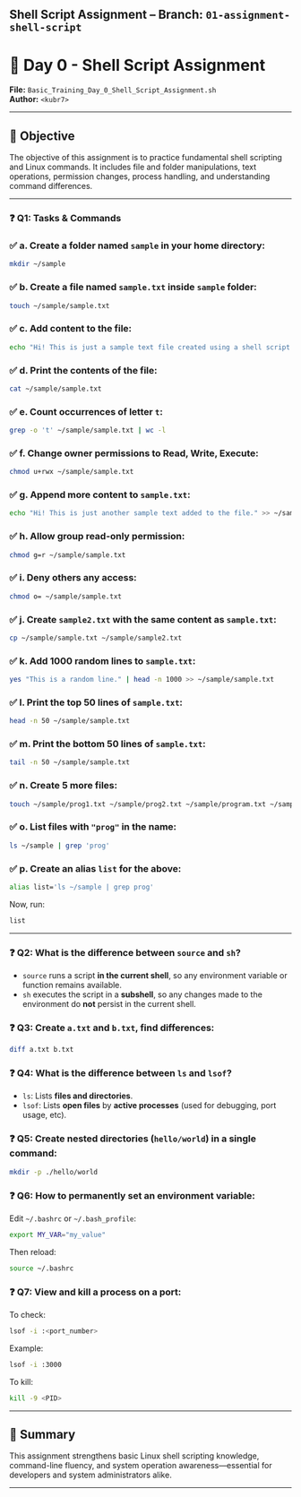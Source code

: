 ## Shell Script Assignment – Branch: `01-assignment-shell-script`
# 📜 Day 0 - Shell Script Assignment  
**File:** `Basic_Training_Day_0_Shell_Script_Assignment.sh`  
**Author:** `<kubr7>`

---

## 📂 Objective
The objective of this assignment is to practice fundamental shell scripting and Linux commands. It includes file and folder manipulations, text operations, permission changes, process handling, and understanding command differences.

---

### ❓ Q1: Tasks & Commands

### ✅ a. Create a folder named `sample` in your home directory:
```bash
mkdir ~/sample
```

### ✅ b. Create a file named `sample.txt` inside `sample` folder:
```bash
touch ~/sample/sample.txt
```

### ✅ c. Add content to the file:
```bash
echo "Hi! This is just a sample text file created using a shell script." > ~/sample/sample.txt
```

### ✅ d. Print the contents of the file:
```bash
cat ~/sample/sample.txt
```

### ✅ e. Count occurrences of letter `t`:
```bash
grep -o 't' ~/sample/sample.txt | wc -l
```

### ✅ f. Change **owner** permissions to Read, Write, Execute:
```bash
chmod u+rwx ~/sample/sample.txt
```

### ✅ g. Append more content to `sample.txt`:
```bash
echo "Hi! This is just another sample text added to the file." >> ~/sample/sample.txt
```

### ✅ h. Allow **group** read-only permission:
```bash
chmod g=r ~/sample/sample.txt
```

### ✅ i. Deny **others** any access:
```bash
chmod o= ~/sample/sample.txt
```

### ✅ j. Create `sample2.txt` with the same content as `sample.txt`:
```bash
cp ~/sample/sample.txt ~/sample/sample2.txt
```

### ✅ k. Add 1000 random lines to `sample.txt`:
```bash
yes "This is a random line." | head -n 1000 >> ~/sample/sample.txt
```

### ✅ l. Print the **top 50 lines** of `sample.txt`:
```bash
head -n 50 ~/sample/sample.txt
```

### ✅ m. Print the **bottom 50 lines** of `sample.txt`:
```bash
tail -n 50 ~/sample/sample.txt
```

### ✅ n. Create 5 more files:
```bash
touch ~/sample/prog1.txt ~/sample/prog2.txt ~/sample/program.txt ~/sample/code.txt ~/sample/info.txt
```

### ✅ o. List files with `"prog"` in the name:
```bash
ls ~/sample | grep 'prog'
```

### ✅ p. Create an alias `list` for the above:
```bash
alias list='ls ~/sample | grep prog'
```
Now, run:
```bash
list
```

---


### ❓ Q2: What is the difference between `source` and `sh`?
- `source` runs a script **in the current shell**, so any environment variable or function remains available.
- `sh` executes the script in a **subshell**, so any changes made to the environment do **not** persist in the current shell.

### ❓ Q3: Create `a.txt` and `b.txt`, find differences:
```bash
diff a.txt b.txt
```

### ❓ Q4: What is the difference between `ls` and `lsof`?
- `ls`: Lists **files and directories**.
- `lsof`: Lists **open files** by **active processes** (used for debugging, port usage, etc).

### ❓ Q5: Create nested directories (`hello/world`) in a single command:
```bash
mkdir -p ./hello/world
```

### ❓ Q6: How to permanently set an environment variable:
Edit `~/.bashrc` or `~/.bash_profile`:
```bash
export MY_VAR="my_value"
```
Then reload:
```bash
source ~/.bashrc
```

### ❓ Q7: View and kill a process on a port:
To check:
```bash
lsof -i :<port_number>
```
Example:
```bash
lsof -i :3000
```
To kill:
```bash
kill -9 <PID>
```

---

## 🧠 Summary
This assignment strengthens basic Linux shell scripting knowledge, command-line fluency, and system operation awareness—essential for developers and system administrators alike.

---